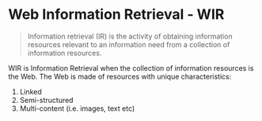 # Web Information Retrieval - WIR

>Information retrieval (IR) is the activity of obtaining information resources relevant to an information need from a collection of information resources.

WIR is Information Retrieval when the collection of information resources is the Web. The Web is made of resources with unique characteristics:

1. Linked
2. Semi-structured
3. Multi-content (i.e. images, text etc)
